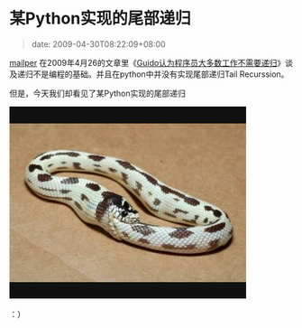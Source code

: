 # 某Python实现的尾部递归
>date: 2009-04-30T08:22:09+08:00


[mailper](https://coolshell.cn/?author=3) 在2009年4月26的文章里《[Guido认为程序员大多数工作不需要递归](../?p=694)》谈及递归不是编程的基础。并且在python中并没有实现尾部递归Tail Recurssion。


但是，今天我们却看见了某Python实现的尾部递归



[![snake](/assets/images/coolshell.cn/wp-content/uploads/2009/04/snake.jpg "snake")](https://coolshell.cn/?attachment_id=738)


：）


